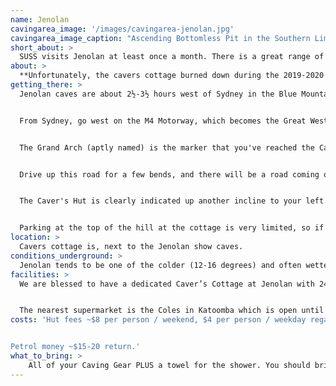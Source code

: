 ```yaml
---
name: Jenolan
cavingarea_image: '/images/cavingarea-jenolan.jpg'
cavingarea_image_caption: "Ascending Bottomless Pit in the Southern Limstone. Photo: Rafid Morshedi"
short_about: >
  SUSS visits Jenolan at least once a month. There is a great range of trips possible; so it is a great destination for beginners and repeat trips!
about: >
  **Unfortunately, the cavers cottage burned down during the 2019-2020 fires. These notes are from before that time. Your trip leader will email you regarding accommodation/camping.**.   There are many great reasons to visit Jenolan Caves. The cottage, the nearby tourist caves and range of activities available mean that it is a great place for beginners. Also, it's relatively close to Sydney. SUSS visits Jenolan at least once a month. It's almost a second home to many of us, and is the location of most of our projects. There is a great range of trips possible; some are quite challenging while others are quite easy, so it is a great destination for beginners and repeat trips!
getting_there: >
  Jenolan caves are about 2½-3½ hours west of Sydney in the Blue Mountains, near Oberon​​​​.​​


  From Sydney, go west on the M4 Motorway, which becomes the Great Western Highway. Drive past Katoomba. Turn left at the Jenolan Caves turnoff and continue along this road.


  The Grand Arch (aptly named) is the marker that you've reached the Caves. Drive through the Arch, through the tourist area, and at the top of the small rise at the car park turn right.


  Drive up this road for a few bends, and there will be a road coming off it going uphill and to the right. It has a discreet road sign that says 'Fire Brigade'. It should take you past a few cottages.


  The Caver's Hut is clearly indicated up another incline to your left. This is quite a steep, rough dirt track, so if you have a car with low clearance, you might like to park on the side of the road at the bottom of the drive way.


  Parking at the top of the hill at the cottage is very limited, so if you do make it to the top, make sure you try to park in a way that leaves as much space as possible for other cars.
location: >
  Cavers cottage is, next to the Jenolan show caves.
conditions_underground: >
  Jenolan tends to be one of the colder (12-16 degrees) and often wetter caving areas. You will need thermals as well as shoes that can handle the slippery and muddy conditions. Many members prefer gumboots to Dunlop Volleys or sandshoes for their trips here. Many of the caves at Jenolan are quite wet and muddy, particularly where we go!
facilities: >
  We are blessed to have a dedicated Caver’s Cottage at Jenolan with 240V power, stove, fridge, toaster, kettle, microwave, hot shower, flush toilet, running water, bunk beds with some mattresses and plenty of cooking utensils, plates and cutlery. There is a hose and bench just outside the cottage that you can use to clean your caving gear as well – very handy for week-long trips!


  The nearest supermarket is the Coles in Katoomba which is open until midnight on Friday nights. If you are being driven up by someone else check with them as to whether they plan on shopping on the way (ideally before the day you drive up). There is some food available at Caves House in the tourist area, but this is expensive and can be inconvenient to access.
costs: 'Hut fees ~$8 per person / weekend, $4 per person / weekday regardless of whether you sleep in the cottage, garage or your car.


Petrol money ~$15-20 return.'
what_to_bring: >
    All of your Caving Gear PLUS a towel for the shower. You should bring warm gear for outside the caves as it can get quite cool late in the day, even during summer. A roll mat can be a good idea on busier trips if all the mattresses are being used.
---
```

